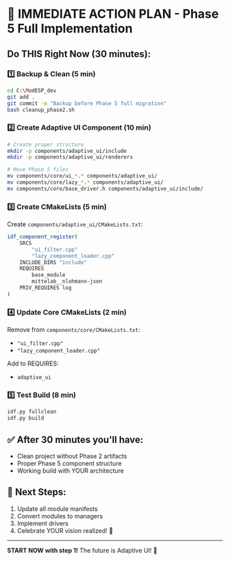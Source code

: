 # 🚀 IMMEDIATE ACTION PLAN - Phase 5 Full Implementation

## Do THIS Right Now (30 minutes):

### 1️⃣ Backup & Clean (5 min)
```bash
cd C:\ModESP_dev
git add .
git commit -m "Backup before Phase 5 full migration"
bash cleanup_phase2.sh
```

### 2️⃣ Create Adaptive UI Component (10 min)
```bash
# Create proper structure
mkdir -p components/adaptive_ui/include
mkdir -p components/adaptive_ui/renderers

# Move Phase 5 files
mv components/core/ui_*.* components/adaptive_ui/
mv components/core/lazy_*.* components/adaptive_ui/
mv components/core/base_driver.h components/adaptive_ui/include/
```

### 3️⃣ Create CMakeLists (5 min)
Create `components/adaptive_ui/CMakeLists.txt`:
```cmake
idf_component_register(
    SRCS 
        "ui_filter.cpp"
        "lazy_component_loader.cpp"
    INCLUDE_DIRS "include"
    REQUIRES 
        base_module
        mittelab__nlohmann-json
    PRIV_REQUIRES log
)
```

### 4️⃣ Update Core CMakeLists (2 min)
Remove from `components/core/CMakeLists.txt`:
- `"ui_filter.cpp"`
- `"lazy_component_loader.cpp"`

Add to REQUIRES:
- `adaptive_ui`

### 5️⃣ Test Build (8 min)
```bash
idf.py fullclean
idf.py build
```

## ✅ After 30 minutes you'll have:
- Clean project without Phase 2 artifacts
- Proper Phase 5 component structure
- Working build with YOUR architecture

## 🎯 Next Steps:
1. Update all module manifests
2. Convert modules to managers
3. Implement drivers
4. Celebrate YOUR vision realized! 🎉

---

**START NOW with step 1!** The future is Adaptive UI! 🚀
